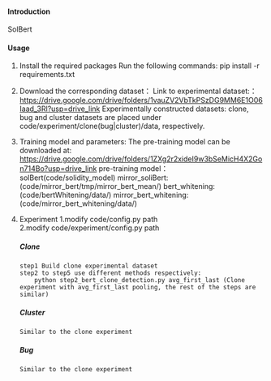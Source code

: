 
#### Introduction
SolBert 


#### Usage

1.  Install the required packages 
    Run the following commands: pip install -r requirements.txt
2.  Download the corresponding dataset：
	Link to experimental dataset:：https://drive.google.com/drive/folders/1vauZV2VbTkPSzDG9MM6E1O06Iaad_3Rl?usp=drive_link
    Experimentally constructed datasets: clone, bug and cluster datasets are placed under code/experiment/clone(bug|cluster)/data, respectively.
    
3.  Training model and parameters:
	The pre-training model  can be downloaded at: https://drive.google.com/drive/folders/1ZXg2r2xideI9w3bSeMicH4X2Gon714Bo?usp=drive_link
	pre-training model：solBert(code/solidity_model)
	mirror_soliBert: (code/mirror_bert/tmp/mirror_bert_mean/)
	bert_whitening:(code/bertWhitening/data/)
	mirror_bert_whitening:(code/mirror_bert_whitening/data/)

4. 	Experiment
	 1.modify code/config.py path  
	 2.modify  code/experiment/config.py path
	##### Clone
	  	step1 Build clone experimental dataset
		step2 to step5 use different methods respectively:
            python step2_bert_clone_detection.py avg_first_last (Clone experiment with avg_first_last pooling, the rest of the steps are similar)
    ##### Cluster
		Similar to the clone experiment
    ##### Bug 
		Similar to the clone experiment

      
